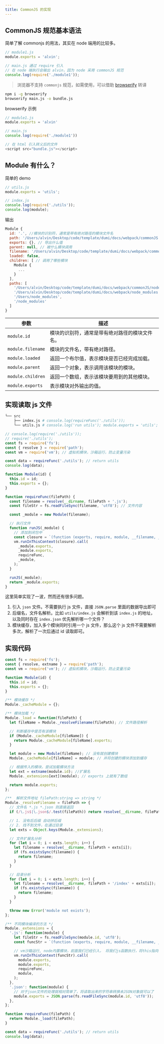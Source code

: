 ```yaml
---
title: CommonJS 的实现
---
```


## CommonJS 规范基本语法

简单了解 commonjs 的用法，其实在 node 端用的比较多。

```js
// module1.js
module.exports = 'alvin';

// main.js 通过 require 引入
// 在 node 端执行会输出 alvin，因为 node 采用 commonJS 规范
console.log(require('./module1'));
```

> 浏览器不支持 `commonjs` 规范，如需使用，可以借助 [browserify](http://www.ruanyifeng.com/blog/2015/05/commonjs-in-browser.html) 转译

```bash
npm i -g browserify
browserify main.js -o bundle.js
```

<Badge>browserify 示例</Badge>

```js
// module1.js
module.exports = 'alvin'

// main.js
console.log(require('./module1'))

// 在 html 引入转义后的文件
<script src="bundle.js"></script>
```

## Module 有什么？

简单的 demo

```js
// utils.js
module.exports = 'utils';

// index.js
console.log(require('./utils'));
console.log(module);
```

输出

```js
Module {
  id: '.', //模块的识别符，通常是带有绝对路径的模块文件名
  path: '/Users/alvin/Desktop/code/template/dumi/docs/webpack/commonJS',
  exports: {}, // 导出什么值
  parent: null, // 被什么模块调用
  filename: '/Users/alvin/Desktop/code/template/dumi/docs/webpack/commonJS/index.js',
  loaded: false,
  children: [ // 调用了哪些模块
    Module {
      ...
    }
  ],
  paths: [
    '/Users/alvin/Desktop/code/template/dumi/docs/webpack/commonJS/node_modules',
    '/Users/alvin/Desktop/code/template/dumi/docs/webpack/node_modules',
    '/Users/node_modules',
    '/node_modules'
  ]
}
```

| 参数              | 描述                                           |
| ----------------- | ---------------------------------------------- |
| `module.id`       | 模块的识别符，通常是带有绝对路径的模块文件名。 |
| `module.filename` | 模块的文件名，带有绝对路径。                   |
| `module.loaded`   | 返回一个布尔值，表示模块是否已经完成加载。     |
| `module.parent`   | 返回一个对象，表示调用该模块的模块。           |
| `module.children` | 返回一个数组，表示该模块要用到的其他模块。     |
| `module.exports`  | 表示模块对外输出的值。                         |

## 实现读取 js 文件

```bash
└── src
    ├── index.js # console.log(requireFunc('./utils'));
    └── utils.js # console.log('run utils'); module.exports = 'utils';
```

```js
// console.log(require('./utils'));
// require('./utils');
const fs = require('fs');
const { resolve } = require('path');
const vm = require('vm'); // 虚拟机模块，沙箱运行，防止变量污染

const data = requireFunc('./utils'); // return utils
console.log(data);

function Module(id) {
  this.id = id;
  this.exports = {};
}

function requireFunc(filePath) {
  const filename = resolve(__dirname, filePath + '.js');
  const fileStr = fs.readFileSync(filename, 'utf8'); // 文件内容

  const _module = new Module(filename);

  // 执行文件
  function runJS(_module) {
    // 添加到闭包中
    const closure = `(function (exports, require, module, __filename, __dirname) {${fileStr}})`;
    vm.runInThisContext(closure).call(
      _module.exports,
      _module.exports,
      requireFunc,
      _module,
    );
  }

  runJS(_module);
  return _module.exports;
}
```

这里简单实现了一波，然而还有很多问题。

1. 引入 `json` 文件。不需要执行 js 文件，直接 `JSON.parse` 里面的数据导出即可
2. 后缀名，文件名解析。比如 `utils/index.js` 会解析到该 `index.js` 的地址，以及同时存在 `index.json` 优先解析哪一个文件？
3. 模块缓存，加入多个模块同时引用一个 js 文件，那么这个 js 文件不需要解析多次，解析了一次后通过 id 读取即可。

## 实现代码

```js
const fs = require('fs');
const { resolve, extname } = require('path');
const vm = require('vm'); // 虚拟机模块，沙箱运行，防止变量污染

function Module(id) {
  this.id = id;
  this.exports = {};
}

/** 模块缓存 */
Module._cacheModule = {};

/** 模块加载 */
Module._load = function(filePath) {
  let fileName = Module._resolveFilename(filePath); // 文件路径解析

  // 判断缓存中是否有该模块
  if (Module._cacheModule[fileName]) {
    return Module._cacheModule[fileName].exports;
  }

  let module = new Module(fileName); // 没有就创建模块
  Module._cacheModule[fileName] = module; // 并将创建的模块添加到缓存

  // 根据传入的模块，尝试加载模块方法
  let ext = extname(module.id); //扩展名
  Module._extensions[ext](module); // exports 上就有了数组

  return module.exports;
};

/**  解析文件地址 filePath:string => string */
Module._resolveFilename = filePath => {
  // 文件名 *.js *.json 则直接返回
  if (/\.js$|\.json$/.test(filePath)) return resolve(__dirname, filePath);

  // 1. 没有后后缀 自动拼后缀
  // 2. 找不到文件，在通过目录
  let exts = Object.keys(Module._extensions);

  // 文件扩展名分析
  for (let i = 0; i < exts.length; i++) {
    let filename = resolve(__dirname, filePath + exts[i]);
    if (fs.existsSync(filename)) {
      return filename;
    }
  }

  // 目录分析
  for (let i = 0; i < exts.length; i++) {
    let filename = resolve(__dirname, filePath + '/index' + exts[i]);
    if (fs.existsSync(filename)) {
      return filename;
    }
  }

  throw new Error('module not exists');
};

/** 不同模块编译的方法 */
Module._extensions = {
  '.js': function(module) {
    let fileStr = fs.readFileSync(module.id, 'utf8');
    const funcStr = `(function (exports, require, module, __filename, __dirname) {${fileStr}})`;

    // vm沙箱运行, node内置模块，前面我们已经引入， 将我们js函数执行，将this指向 module.exports
    vm.runInThisContext(funcStr).call(
      module.exports,
      module.exports,
      requireFunc,
      module,
    );
  },
  '.json': function(module) {
    // 对于json文件的处理就相对简单了，将读取出来的字符串转换未JSON对象就可以了
    module.exports = JSON.parse(fs.readFileSync(module.id, 'utf8'));
  },
};

function requireFunc(filePath) {
  return Module._load(filePath);
}

const data = requireFunc('./utils'); // return utils
console.log(data);
```
